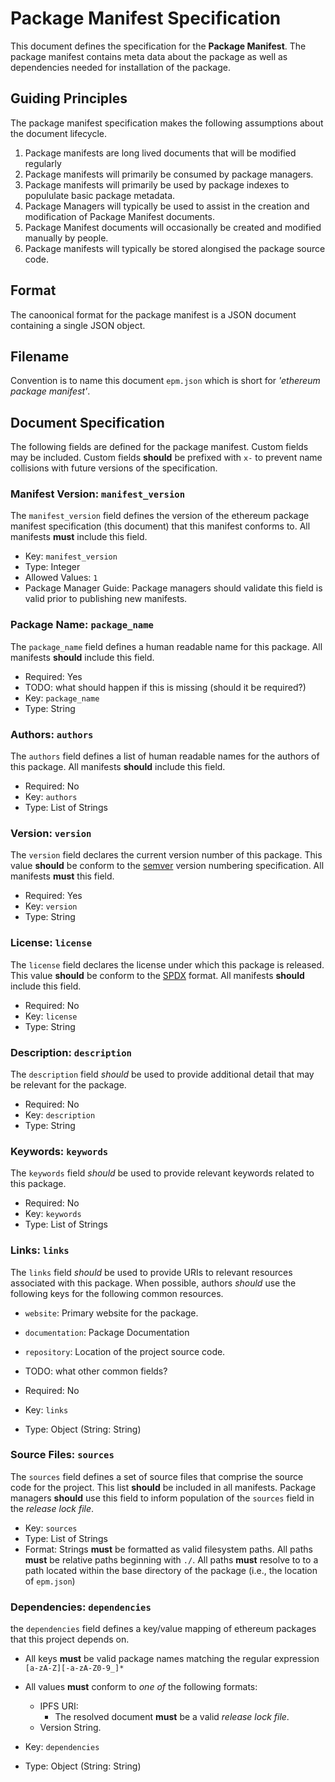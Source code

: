 # Package Manifest Specification

This document defines the specification for the **Package Manifest**.  The
package manifest contains meta data about the package as well as dependencies
needed for installation of the package.


## Guiding Principles

The package manifest specification makes the following assumptions about the
document lifecycle.

1. Package manifests are long lived documents that will be modified regularly
2. Package manifests will primarily be consumed by package managers.
3. Package manifests will primarily be used by package indexes to popululate basic package metadata.
2. Package Managers will typically be used to assist in the creation and modification of Package Manifest documents.
4. Package Manifest documents will occasionally be created and modified manually by people.
4. Package manifests will typically be stored alongised the package source code.


## Format

The canoonical format for the package manifest is a JSON document containing a
single JSON object.  


## Filename

Convention is to name this document `epm.json` which is short for *'ethereum
package manifest'*.


## Document Specification

The following fields are defined for the package manifest.  Custom fields may
be included.  Custom fields **should** be prefixed with `x-` to prevent name
collisions with future versions of the specification.


### Manifest Version: `manifest_version`


The `manifest_version` field defines the version of the ethereum package manifest
specification (this document) that this manifest conforms to. All manifests
**must** include this field.

* Key: `manifest_version`
* Type: Integer
* Allowed Values: `1`
* Package Manager Guide: Package managers should validate this field is valid prior to publishing new manifests.


### Package Name: `package_name`

The `package_name` field defines a human readable name for this package.  All
manifests **should** include this field.

* Required: Yes
* TODO: what should happen if this is missing (should it be required?)
* Key: `package_name`
* Type: String

### Authors: `authors`

The `authors` field defines a list of human readable names for the authors of
this package.  All manifests **should** include this field. 


* Required: No
* Key: `authors`
* Type: List of Strings


### Version: `version`

The `version` field declares the current version number of this package.  This value
**should** be conform to the [semver](http://semver.org/) version numbering
specification.  All manifests **must** this field.

* Required: Yes
* Key: `version`
* Type: String


### License: `license`

The `license` field declares the license under which this package is released.  This value
**should** be conform to the
[SPDX](https://en.wikipedia.org/wiki/Software_Package_Data_Exchange) format.
All manifests **should** include this field.

* Required: No
* Key: `license`
* Type: String


### Description: `description`

The `description` field *should* be used to provide additional detail that may be relevant for the package.

* Required: No
* Key: `description`
* Type: String


### Keywords: `keywords`

The `keywords` field *should* be used to provide relevant keywords related to this package.

* Required: No
* Key: `keywords`
* Type: List of Strings


### Links: `links`

The `links` field *should* be used to provide URIs to relevant resources
associated with this package.  When possible, authors *should* use the
following keys for the following common resources.

* `website`: Primary website for the package.
* `documentation`: Package Documentation
* `repository`: Location of the project source code.
* TODO: what other common fields?

* Required: No
* Key: `links`
* Type: Object (String: String)


### Source Files: `sources`

The `sources` field defines a set of source files that comprise the source code
for the project.  This list **should** be included in all manifests.  Package
managers **should** use this field to inform population of the `sources` field in
the *release lock file*.

* Key: `sources`
* Type: List of Strings
* Format: Strings **must** be formatted as valid filesystem paths.  All paths **must** be relative paths beginning with `./`.  All paths **must** resolve to to a path located within the base directory of the package (i.e., the location of `epm.json`)


### Dependencies: `dependencies`

the `dependencies` field defines a key/value mapping of ethereum packages that
this project depends on.

* All keys **must** be valid package names matching the regular expression `[a-zA-Z][-a-zA-Z0-9_]*`
* All values **must** conform to *one of* the following formats:
    * IPFS URI:
        * The resolved document **must** be a valid *release lock file*.
    * Version String.


* Key: `dependencies`
* Type: Object (String: String)
